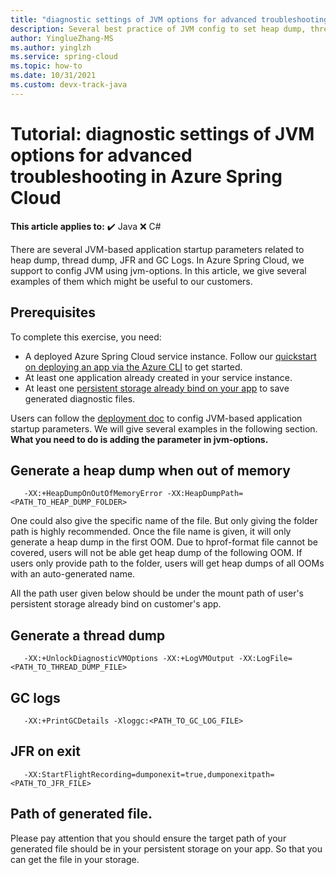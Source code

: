 ```yaml
---
title: "diagnostic settings of JVM options for advanced troubleshooting in Azure Spring Cloud"
description: Several best practice of JVM config to set heap dump, thread dump, JFR and GC LOGs.
author: YinglueZhang-MS
ms.author: yinglzh
ms.service: spring-cloud
ms.topic: how-to
ms.date: 10/31/2021
ms.custom: devx-track-java
---
```


# Tutorial: diagnostic settings of JVM options for advanced troubleshooting in Azure Spring Cloud

**This article applies to:** ✔️ Java ❌ C#

There are several JVM-based application startup parameters related to heap dump, thread dump, JFR and GC Logs. In Azure Spring Cloud, we support to config JVM using jvm-options. In this article, we give several examples of them which might be useful to our customers.

## Prerequisites
To complete this exercise, you need:

* A deployed Azure Spring Cloud service instance. Follow our [quickstart on deploying an app via the Azure CLI](./quickstart.md) to get started.
* At least one application already created in your service instance.
* At least one [persistent storage already bind on your app](how-to-built-in-persistent-storage.md) to save generated diagnostic files.

Users can follow the [deployment doc](https://docs.microsoft.com/cli/azure/spring-cloud/app/deployment?view=azure-cli-latest) to config JVM-based application startup parameters. We will give several examples in the following section. **What you need to do is adding the parameter in jvm-options.**

## Generate a heap dump when out of memory
```heap dump when OOM
   -XX:+HeapDumpOnOutOfMemoryError -XX:HeapDumpPath=<PATH_TO_HEAP_DUMP_FOLDER> 
```
One could also give the specific name of the file. But only giving the folder path is highly recommended. Once the file name is given, it will only generate a heap dump in the first OOM. Due to hprof-format file cannot be covered, users will not be able get heap dump of the following OOM. If users only provide path to the folder, users will get heap dumps of all OOMs with an auto-generated name.

All the path user given below should be under the mount path of user's persistent storage already bind on customer's app.

## Generate a thread dump
```thread dump
   -XX:+UnlockDiagnosticVMOptions -XX:+LogVMOutput -XX:LogFile=<PATH_TO_THREAD_DUMP_FILE>
```

## GC logs
```GC Logs
   -XX:+PrintGCDetails -Xloggc:<PATH_TO_GC_LOG_FILE>
```

## JFR on exit
```JFR on exit
   -XX:StartFlightRecording=dumponexit=true,dumponexitpath=<PATH_TO_JFR_FILE>
```

## Path of generated file.
Please pay attention that you should ensure the target path of your generated file should be in your persistent storage on your app. So that you can get the file in your storage.





